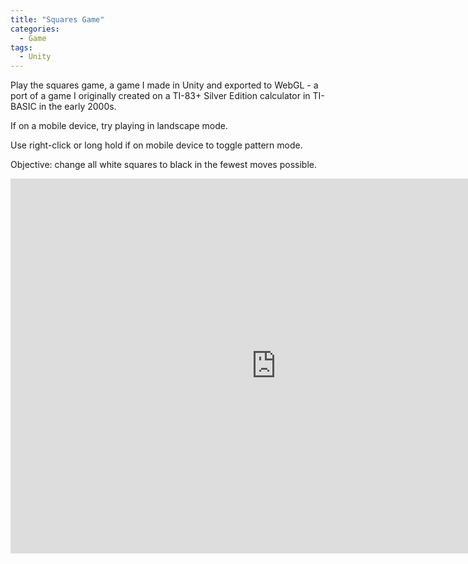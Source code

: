 ```yaml
---
title: "Squares Game"
categories:
  - Game
tags:
  - Unity
---
```


Play the squares game, a game I made in Unity and exported to WebGL - a port of a game I originally created on a TI-83+ Silver Edition calculator in TI-BASIC in the early 2000s.

If on a mobile device, try playing in landscape mode.

Use right-click or long hold if on mobile device to toggle pattern mode.

Objective: change all white squares to black in the fewest moves possible.

<iframe src="https://itch.io/embed/1006864" width="850" height="600" frameborder="0">
  <a href="https://puzzledice.itch.io/squares?secret=hrGUpGyktS76k5VbLGYQzMQa8N0">Squares by puzzledice</a>
</iframe>
